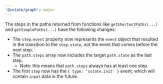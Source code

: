 ```yaml
---
'@xstate/graph': major
---
```


The steps in the paths returned from functions like `getShortestPaths(...)` and `getSimplePaths(...)` have the following changes:

- The `step.event` property now represents the `event` object that resulted in the transition to the `step.state`, _not_ the event that comes before the next step.
- The `path.steps` array now includes the target `path.state` as the last step.
  - Note: this means that `path.steps` always has at least one step.
- The first `step` now has the `{ type: 'xstate.init' }` event, which will contain `input` data in the future.
